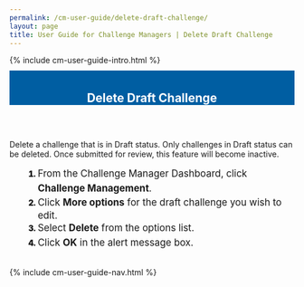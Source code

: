 ```yaml
---
permalink: /cm-user-guide/delete-draft-challenge/
layout: page
title: User Guide for Challenge Managers | Delete Draft Challenge
---
```

<div class="row">
  <div class="col-sm-12">{% include cm-user-guide-intro.html %}</div>
</div>
<div class="row" style="padding-top: 10px; padding-bottom: 30px;">
  <div class="col-sm-12" style="padding-top: 6px; background-color: #005ea2; color: #ffffff; text-align: center;">
    <h2>Delete Draft Challenge</h2>
  </div>
</div>
<div class="row">
  <div class="col-sm-7">
    <p>Delete a challenge that is in Draft status. Only challenges in Draft status can be deleted. Once submitted for review, this feature will become inactive.</p>
    <ol style="padding-left: 50px;">
      <li style="font-weight:900;"><span style="font-size: 1.06rem; line-height: 1.5; font-weight: 400;">From the Challenge Manager Dashboard, click <b>Challenge Management</b>.</span></li>
<li style="font-weight:900;"><span style="font-size: 1.06rem; line-height: 1.5; font-weight: 400;">Click <b>More options</b> for the draft challenge you wish to edit.</span></li>
<li style="font-weight:900;"><span style="font-size: 1.06rem; line-height: 1.5; font-weight: 400;">Select <b>Delete</b> from the options list.</span></li>
<li style="font-weight:900;"><span style="font-size: 1.06rem; line-height: 1.5; font-weight: 400;">Click <b>OK</b> in the alert message box.</span></li>
    </ol>
  </div>
  <div class="col-sm-1">&nbsp;</div>
  <div class="col-sm-4"> {% include cm-user-guide-nav.html %} </div>
</div>
